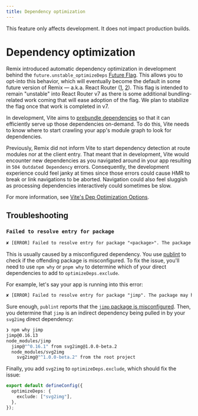 ```yaml
---
title: Dependency optimization
---
```


<docs-info>This feature only affects development. It does not impact production builds.</docs-info>

# Dependency optimization

Remix introduced automatic dependency optimization in development behind the `future.unstable_optimizeDeps` [Future Flag][future-flags]. This allows you to opt-into this behavior, which will eventually become the default in some future version of Remix — a.k.a. React Router ([1][rr-v7], [2][rr-v7-2]). This flag is intended to remain "unstable" into React Router v7 as there is some additional bundling-related work coming that will ease adoption of the flag. We plan to stabilize the flag once that work is completed in v7.

In development, Vite aims to [prebundle dependencies][prebundle-dependencies] so that it can efficiently serve up those dependencies on-demand.
To do this, Vite needs to know where to start crawling your app's module graph to look for dependencies.

Previously, Remix did not inform Vite to start dependency detection at route modules nor at the client entry.
That meant that in development, Vite would encounter new dependencies as you navigated around in your app resulting in `504 Outdated Dependency` errors.
Consequently, the development experience could feel janky at times since those errors could cause HMR to break or link navigations to be aborted.
Navigation could also feel sluggish as processing dependencies interactively could sometimes be slow.

For more information, see [Vite's Dep Optimization Options][vite-s-dep-optimization-options].

## Troubleshooting

### `Failed to resolve entry for package`

```txt
✘ [ERROR] Failed to resolve entry for package "<package>". The package may have incorrect main/module/exports specified in its package.json. [plugin vite:dep-pre-bundle]
```

This is usually caused by a misconfigured dependency.
You use [publint][publint] to check if the offending package is misconfigured.
To fix the issue, you'll need to use `npm why` or `pnpm why` to determine which of your direct dependencies to add to `optimizeDeps.exclude`.

For example, let's say your app is running into this error:

```txt
✘ [ERROR] Failed to resolve entry for package "jimp". The package may have incorrect main/module/exports specified in its package.json. [plugin vite:dep-pre-bundle]
```

Sure enough, `publint` reports that the [`jimp` package is misconfigured][jimp-package-is-misconfigured].
Then, you determine that `jimp` is an indirect dependency being pulled in by your `svg2img` direct dependency:

```sh
❯ npm why jimp
jimp@0.16.13
node_modules/jimp
  jimp@"^0.16.1" from svg2img@1.0.0-beta.2
  node_modules/svg2img
    svg2img@"^1.0.0-beta.2" from the root project
```

Finally, you add `svg2img` to `optimizeDeps.exclude`, which should fix the issue:

```ts filename=vite.config.ts
export default defineConfig({
  optimizeDeps: {
    exclude: ["svg2img"],
  },
});
```

[future-flags]: ../guides/api-development-strategy
[rr-v7]: https://remix.run/blog/merging-remix-and-react-router
[rr-v7-2]: https://remix.run/blog/incremental-path-to-react-19
[prebundle-dependencies]: https://vitejs.dev/guide/dep-pre-bundling.html
[vite-s-dep-optimization-options]: https://vitejs.dev/config/dep-optimization-options#dep-optimization-options
[publint]: https://publint.dev
[jimp-package-is-misconfigured]: https://publint.dev/jimp@0.22.12
